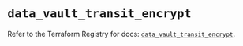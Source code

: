 # `data_vault_transit_encrypt`

Refer to the Terraform Registry for docs: [`data_vault_transit_encrypt`](https://registry.terraform.io/providers/hashicorp/vault/4.3.0/docs/data-sources/transit_encrypt).
